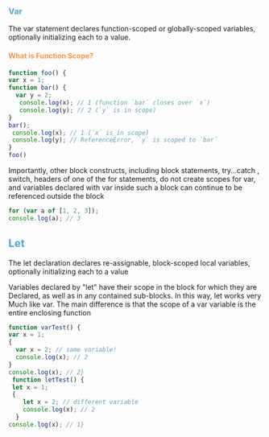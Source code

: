 
### <font color="#4bacc6">Var</font>

The var statement declares function-scoped or globally-scoped variables, optionally initializing each to a value.

#### <font color="#f79646">What is Function Scope?</font>

```js
function foo() {  
var x = 1;  
function bar() {  
  var y = 2;  
   console.log(x); // 1 (function `bar` closes over `x`)  
   console.log(y); // 2 (`y` is in scope)  
}  
bar();  
 console.log(x); // 1 (`x` is in scope)
 console.log(y); // ReferenceError, `y` is scoped to `bar`
}  
foo()
```

Importantly, other block constructs, including block statements, try...catch ,
switch, headers of one of the for statements, do not create scopes for var, and
variables declared with var inside such a block can continue to be referenced
outside the block

```js
for (var a of [1, 2, 3]);  
console.log(a); // 3
```

## <font color="#4bacc6">Let</font>

The let declaration declares re-assignable, block-scoped local variables, optionally initializing each to a value

Variables declared by "let" have their scope in the block for which they are Declared, as well as in any contained sub-blocks. In this way, let works very Much like var. The main difference is that the scope of a var variable is the entire enclosing function

```js
function varTest() {  
var x = 1;  
{  
  var x = 2; // same variable!  
  console.log(x); // 2  
}  
console.log(x); // 2}  
 function letTest() {  
 let x = 1;  
 {  
    let x = 2; // different variable  
    console.log(x); // 2  
  }  
console.log(x); // 1}  
```


